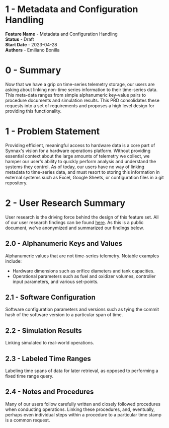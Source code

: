 # 1 - Metadata and Configuration Handling

**Feature Name** - Metadata and Configuration Handling <br />
**Status** - Draft <br />
**Start Date** - 2023-04-28 <br />
**Authors** - Emiliano Bonilla <br />

# 0 - Summary

Now that we have a grip on time-series telemetry storage, our users are asking about
linking non-time series information to their time-series data. This meta-data ranges
from simple alphanumeric key-value pairs to procedure documents and simulation results.
This PRD consolidates these requests into a set of requirements and proposes a high level
design for providing this functionality.

# 1 - Problem Statement

Providing efficient, meaningful access to hardware data is a core part of Synnax's vision
for a hardware operations platform. Without providing essential context about the large
amounts of telemetry we collect, we hamper our user's ability to quickly perform analysis
and understand the systems they control. As of today, our users have no way of linking
metadata to time-series data, and must resort to storing this information in external
systems such as Excel, Google Sheets, or configuration files in a git repository.

# 2 - User Research Summary

User research is the driving force behind the design of this feature set. All of our
user research findings can be found [here](https://drive.google.com/drive/u/0/folders/13Vc-G5CNzCwhxx9vNsHJLECK9Mrqz0if).
As this is a public document, we've anonymized and summarized our findings below.

## 2.0 - Alphanumeric Keys and Values

Alphanumeric values that are not time-series telemetry. Notable examples include:

- Hardware dimensions such as orifice diameters and tank capacities.
- Operational parameters such as fuel and oxidizer volumes, controller input parameters,
and various set-points.

## 2.1 - Software Configuration

Software configuration parameters and versions such as tying the commit hash of the
software version to a particular span of time.

## 2.2 - Simulation Results

Linking simulated to real-world operations.

## 2.3 - Labeled Time Ranges

Labeling time spans of data for later retrieval, as opposed to performing a fixed time
range query.

## 2.4 - Notes and Procedures

Many of our users follow carefully written and closely followed procedures when conducting
operations. Linking these procedures, and, eventually, perhaps even individual steps
within a procedure to a particular time stamp is a common request.

